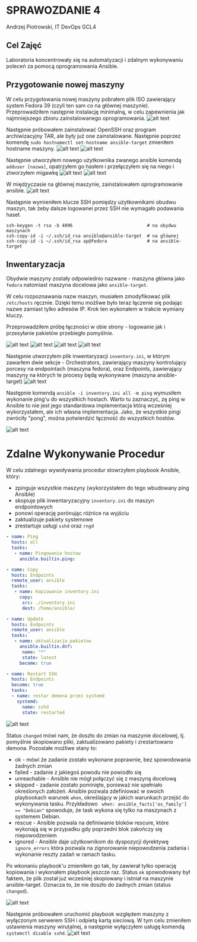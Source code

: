 # SPRAWOZDANIE 4
Andrzej Piotrowski, IT
DevOps GCL4

## Cel Zajęć
Laboratoria koncentrowały się na automatyzacji i zdalnym wykonywaniu poleceń za pomocą oprogramowania Ansible.

## Przygotowanie nowej maszyny
W celu przygotowania nowej maszyny pobrałem plik ISO zawierający system Fedora 39 (czyli ten sam co na głównej maszynie). Przeprowadziłem następnie instalację minimalną, w celu zapewnienia jak najmniejszego zbioru zainstalowanego oprogramowania. 
![alt text](images/1.png)

Następnie próbowałem zainstalować OpenSSH oraz program archiwizacyjny TAR, ale były już one zainstalowane. Następnie poprzez komendę `sudo hostnamectl set-hostname ansible-target` zmieniłem hostname maszyny. 
![alt text](images/2.png)
![alt text](images/3.png)

Następnie utworzyłem nowego użytkownika zwanego ansible komendą `adduser [nazwa]`, opatrzyłem go hasłem i przełączyłem się na niego i ztworzyłem migawkę
![alt text](images/4.png)
![alt text](images/5.png)

W międzyczasie na głównej maszynie, zainstalowałem oprogramowanie ansible.
![alt text](images/6.png)

Następnie wymieniłem klucze SSH pomiędzy użytkownikami obudwu maszyn, tak żeby dalsze logowanei przez SSH nie wymagało podawania haseł.
```
ssh-keygen -t rsa -b 4096                            # na obydwu maszynach
ssh-copy-id -i ~/.ssh/id_rsa ansible@ansible-target  # na głównej
ssh-copy-id -i ~/.ssh/id_rsa ap@fedora               # na ansible-target
```

## Inwentaryzacja

Obydwie maszyny zostały odpowiednio nazwane - maszyna główna jako `fedora` natomiast maszyna docelowa jako `ansible-target`.

W celu rozpoznawania nazw maszyn, musiałem zmodyfikować plik `/etc/hosts` ręcznie. Dzięki temu możliwe było teraz łączenie się podając nazwe zamiast tylko adresów IP. Krok ten wykonałem w trakcie wymiany kluczy.

Przeprowadziłem próbę łączności w obie strony - logowanie jak i przesyłanie pakietów przebiegło pomyślnie.

![alt text](images/7.png)
![alt text](images/8.png)
![alt text](images/9.png)
![alt text](images/10.png)

Następnie utworzyłem plik inwentaryzacji `inventory.ini`, w którym zawarłem dwie sekcje - Orchestrators, zawierający maszyny kontrolujący porcesy na endpointach (maszyna fedora), oraz Endpoints, zawierający maszyny na których te procesy będą wykonywane (maszyna ansible-target)
![alt text](images/11.png)

Następnie komendą `ansible -i inventory.ini all -m ping` wymusiłem wykonanie ping'u do wszystkich hostach. Warto tu zaznaczyć, zę ping w Ansible to nie jest jego standardowa implementacja którą wcześniej wykorzystałem, ale ich własna implementacja. Jako, że wszystkie pingi zwróciły "pong", można potwierdzić łączność do wszystkich hostów.

![alt text](images/12.png)

# Zdalne Wykonywanie Procedur

W celu zdalnego wywoływania procedur stowrzyłem playbook Ansible, który: 
- zpinguje wszystkie maszyny (wykorzystałem do tego wbudowany ping Ansible)
- skopiuje plik inwentaryzacyjny `inventory.ini` do maszyn endpointowych
- ponowi operację porónując różnice na wyjściu
- zaktualizuje pakiety systemowe
- zrestartuje usługi `sshd` oraz `rngd`

```yaml
- name: Ping
  hosts: all
  tasks:
   - name: Pingowanie hostow
     ansible.builtin.ping:

- name: Copy
  hosts: Endpoints
  remote_user: ansible
  tasks:
   - name: kopiowanie inventory.ini
     copy:
      src: ./inventory.ini
      dest: /home/ansible/

- name: Update
  hosts: Endpoints
  remote_user: ansible
  tasks:
   - name: aktualizacja pakietow
     ansible.builtin.dnf:
      name: "*"
      state: latest
     become: true

- name: Restart SSH
  hosts: Endpoints
  become: true
  tasks:
  - name: restar demona przez systemd
    systemd:
      name: sshd
      state: restarted
```

![alt text](images/13.png)

Status `changed` mówi nam, że doszło do zmian na maszynie docelowej, tj. pomyślnie skopiowano pliki, zaktualizowano pakiety i zrestartowano demona.
Pozostałe możliwe stany to:
- ok - mówi że zadanie zostało wykonane poprawnie, bez spowodowania żadnych zmian
- failed - zadanie z jakiegoś powodu nie powiodło się
- unreachable - Ansible nie mógł połączyć się z maszyną docelową
- skipped - zadanie zostało pominięte, ponieważ nie spełniało określonych założeń. Ansible pozwala zdefiniować w swoich playbookach warunek `when`, określający w jakich warunkach przejść do wykonywania tasku. Przykładowo ` when: ansible_facts['os_family'] == "Debian"` spowoduje, że task wykona się tylko na maszynach z systemem Debian.
- rescue - Ansible pozwala na definiwanie bloków rescure, które wykonają się w przypadku gdy poprzedni blok zakończy się niepowodzeniem
- ignored - Ansible daje użytkownikom do dyspozycji dyrektywę `ignore_errors` która pozwala na zignorowanie niepowodzenia zadania i wykonanie reszty zadań w ramach tasku.

Po wkonaniu playbook'u zmieniłem go tak, by zawierał tylko operację kopiowania i wykonałem playbook jeszcze raz. Status `ok` spowodowany był faktem, że plik został już wcześniej skopiowany i istniał na maszynie ansible-target. Oznacza to, że nie doszło do żadnych zmian (status `changed`).

![alt text](images/14.png)

Następnie próbowałem uruchomić playbook względem maszyny z wyłączonym serwerem SSH i odpietą kartą sieciową. W tym celu zmieniłem ustawienia maszyny wirutalnej, a następnie wyłączyłem usługę komendą `systemctl disable sshd`.
![alt text](images/15.png)